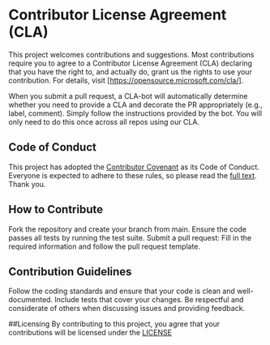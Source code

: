 # Contributor License Agreement (CLA)

This project welcomes contributions and suggestions. Most contributions require you to agree to a Contributor License Agreement (CLA) declaring that you have the right to, and actually do, grant us the rights to use your contribution. For details, visit [https://opensource.microsoft.com/cla/].

When you submit a pull request, a CLA-bot will automatically determine whether you need to provide a CLA and decorate the PR appropriately (e.g., label, comment). Simply follow the instructions provided by the bot. You will only need to do this once across all repos using our CLA.

## Code of Conduct

This project has adopted the [Contributor Covenant](https://www.contributor-covenant.org/) as its Code of Conduct. Everyone is expected to adhere to these rules, so please read the [full text](https://www.contributor-covenant.org/version/2/1/code_of_conduct/). Thank you.

## How to Contribute

Fork the repository and create your branch from main.
Ensure the code passes all tests by running the test suite.
Submit a pull request: Fill in the required information and follow the pull request template.

## Contribution Guidelines

Follow the coding standards and ensure that your code is clean and well-documented.
Include tests that cover your changes.
Be respectful and considerate of others when discussing issues and providing feedback.

##Licensing
By contributing to this project, you agree that your contributions will be licensed under the [LICENSE](/LICENSE)
